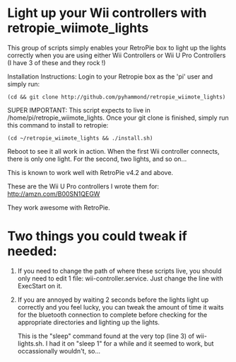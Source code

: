 Light up your Wii controllers with retropie_wiimote_lights
==========================================================

This group of scripts simply enables your RetroPie box to light up the lights correctly
when you are using either Wii Controllers or Wii U Pro Controllers (I have 3 of these and
they rock !)

Installation Instructions:  Login to your Retropie box as the 'pi' user and simply run:

	(cd && git clone http://github.com/pyhammond/retropie_wiimote_lights)

SUPER IMPORTANT: This script expects to live in /home/pi/retropie_wiimote_lights.
Once your git clone is finished, simply run this command to install to retropie:

	(cd ~/retropie_wiimote_lights && ./install.sh)

Reboot to see it all work in action.  When the first Wii controller connects,
there is only one light.  For the second, two lights, and so on...

This is known to work well with RetroPie v4.2 and above.

These are the Wii U Pro controllers I wrote them for:
http://amzn.com/B00SN1QEGW

They work awesome with RetroPie.

Two things you could tweak if needed:
=====================================
1) If you need to change the path of where these scripts live, you should only need
   to edit 1 file: wii-controller.service.  Just change the line with ExecStart on it.

2) If you are annoyed by waiting 2 seconds before the lights light up correctly and
   you feel lucky, you can tweak the amount of time it waits for the bluetooth connection
   to complete before checking for the appropriate directories and lighting up the lights.

   This is the "sleep" command found at the very top (line 3) of wii-lights.sh.  I had it on
   "sleep 1" for a while and it seemed to work, but occassionally wouldn't, so...

